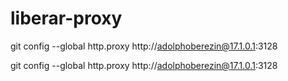 # liberar-proxy

git config --global http.proxy http://adolphoberezin@17.1.0.1:3128
 
git config --global http.proxy http://adolphoberezin@17.1.0.1:3128
